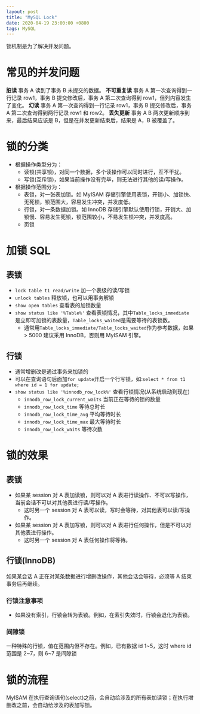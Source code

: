 ```yaml
---
layout: post
title: "MySQL Lock"
date: 2020-04-19 23:00:00 +0800
tags: MySQL
---
```


锁机制是为了解决并发问题。

# 常见的并发问题

**脏读** 事务 A 读到了事务 B 未提交的数据。
**不可重复读** 事务 A 第一次查询得到一行记录 row1，事务 B 提交修改后，事务 A 第二次查询得到 row1，但列内容发生了变化。
**幻读** 事务 A 第一次查询得到一行记录 row1，事务 B 提交修改后，事务 A 第二次查询得到两行记录 row1 和 row2。
**丢失更新** 事务 A B 两次更新顺序到来，最后结果应该是 B，但是在并发更新结束后，结果是 A，B 被覆盖了。

# 锁的分类

- 根据操作类型分为：
  - 读锁(共享锁)，对同一个数据，多个读操作可以同时进行，互不干扰。
  - 写锁(互斥锁)，如果当前操作没有完毕，则无法进行其他的读/写操作。
- 根据操作范围分为：
  - 表锁，对一张表加锁。如 MyISAM 存储引擎使用表锁，开销小、加锁快、无死锁，锁范围大，容易发生冲突，并发度低。
  - 行锁，对一条数据加锁。如 InnoDB 存储引擎默认使用行锁，开销大、加锁慢、容易发生死锁，锁范围较小，不易发生锁冲突，并发度高。
  - 页锁

# 加锁 SQL

## 表锁

- `lock table t1 read/write` 加一个表级的读/写锁
- `unlock tables` 释放锁，也可以用事务解锁
- `show open tables` 查看表的加锁数量
- `show status like '%Table%'` 查看表锁情况，其中`Table_locks_immediate`是立即可加锁的表数量，`Table_locks_waited`是需要等待的表锁数。
  - 通常用`Table_locks_immediate/Table_locks_waited`作为参考数据，如果 > 5000 建议采用 InnoDB，否则用 MyISAM 引擎。

## 行锁

- 通常增删改是通过事务来加锁的
- 可以在查询语句后面加`for update`开启一个行写锁，如:`select * from t1 where id = 1 for update;`
- `show status like '%innodb_row_lock%'` 查看行锁情况(从系统启动到现在)
  - `innodb_row_lock_current_waits` 当前正在等待的锁的数量
  - `innodb_row_lock_time` 等待总时长
  - `innodb_row_lock_time_avg` 平均等待时长
  - `innodb_row_lock_time_max` 最大等待时长
  - `innodb_row_lock_waits` 等待次数

# 锁的效果

## 表锁

- 如果某 session 对 A 表加读锁，则可以对 A 表进行读操作、不可以写操作，当前会话不可以对其他表进行读/写操作。
  - 这时另一个 session 对 A 表可以读，写时会等待，对其他表可以读/写操作。
- 如果某 session 对 A 表加写锁，则可以对 A 表进行任何操作，但是不可以对其他表进行操作。
  - 这时另一个 session 对 A 表任何操作将等待。

## 行锁(InnoDB)

如果某会话 A 正在对某条数据进行增删改操作，其他会话会等待，必须等 A 结束事务后再继续。

### 行锁注意事项

- 如果没有索引，行锁会转为表锁。例如，在索引失效时，行锁会退化为表锁。

### 间隙锁

一种特殊的行锁，值在范围内但不存在。例如，已有数据 id 1~5，这时 where id 范围是 2~7，则 6~7 是间隙锁

# 锁的流程

MyISAM 在执行查询语句(select)之前，会自动给涉及的所有表加读锁；在执行增删改之前，会自动给涉及的表加写锁。
